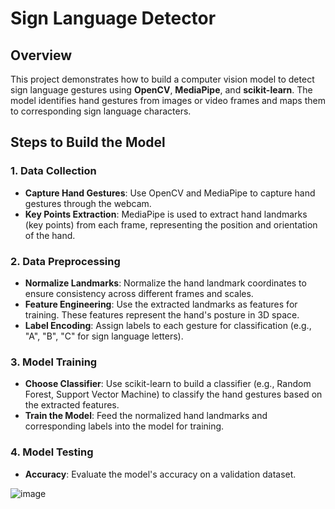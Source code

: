 # Sign Language Detector

## Overview
This project demonstrates how to build a computer vision model to detect sign language gestures using **OpenCV**, **MediaPipe**, and **scikit-learn**. The model identifies hand gestures from images or video frames and maps them to corresponding sign language characters.

## Steps to Build the Model

### 1. Data Collection
- **Capture Hand Gestures**: Use OpenCV and MediaPipe to capture hand gestures through the webcam.
- **Key Points Extraction**: MediaPipe is used to extract hand landmarks (key points) from each frame, representing the position and orientation of the hand.

### 2. Data Preprocessing
- **Normalize Landmarks**: Normalize the hand landmark coordinates to ensure consistency across different frames and scales.
- **Feature Engineering**: Use the extracted landmarks as features for training. These features represent the hand's posture in 3D space.
- **Label Encoding**: Assign labels to each gesture for classification (e.g., "A", "B", "C" for sign language letters).

### 3. Model Training
- **Choose Classifier**: Use scikit-learn to build a classifier (e.g., Random Forest, Support Vector Machine) to classify the hand gestures based on the extracted features.
- **Train the Model**: Feed the normalized hand landmarks and corresponding labels into the model for training.

### 4. Model Testing
- **Accuracy**: Evaluate the model's accuracy on a validation dataset.

![image](https://github.com/user-attachments/assets/eadbfa9f-97d2-480c-9202-7750811c784f)
